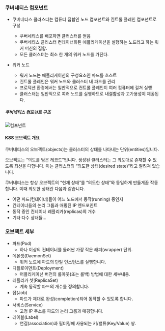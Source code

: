 ### 쿠버네티스 컴포넌트
- 쿠버네티스 클러스터는 컴퓨터 집합인 노드 컴포넌트와 컨트롤 플레인 컴포넌트로 구성
    - 쿠버네티스를 배포하면 클러스터를 얻음
    - 쿠버네티스 클러스터 컨테이너화된 애플리케이션을 실행하는 노드라고 하는 워커 머신의 집합. 
    - 모든 클러스터는 최소 한 개의 워커 노드를 가진다.

- 워커 노드  
    - 워커 노드는 애플리케이션의 구성요소인 파드를 호스트
    - 컨트롤 플레인은 워커 노드와 클러스터 내 파드를 관리
    - 프로덕션 환경에서는 일반적으로 컨트롤 플레인이 여러 컴퓨터에 걸쳐 실행
    - 클러스터는 일반적으로 여러 노드를 실행하므로 내결함성과 고가용성이 제공된다.
    
##### 쿠버네티스 컴포넌트  구조  
![컴포넌트](https://d33wubrfki0l68.cloudfront.net/7016517375d10c702489167e704dcb99e570df85/7bb53/images/docs/components-of-kubernetes.png)
  

#### K8S 오브젝트 개요  

쿠버네티스의 오브젝트(objects)는 클러스터의 상태를 나타내는 단위(entities)입니다.

오브젝트는 “의도를 담은 레코드”입니다. 생성된 클러스터는 그 의도대로 존재할 수 있도록 최선을 다합니다. 이는 클러스터의 “의도한 상태(desired state)“라고 알려져 있습니다.

쿠버네티스는 항상 오브젝트의 “현재 상태”를 “의도한 상태”와 동일하게 만들게끔 작동합니다. 이때 의도한 상태란 다음과 같습니다.

- 어떤 파드(컨테이너)들이 어느 노드에서 동작(running) 중인지
- 컨테이너들의 논리 그룹과 매핑된 IP 엔드포인트
- 동작 중인 컨테이너 레플리카(replicas)의 개수
- 기타 다수 상태들…


### 오브젝트 세부  
- 파드(Pod)
	- 하나 이상의 컨테이너를 둘러싼 가장 작은 래퍼(wrapper) 단위.
- 데몬셋(DaemonSet)
	- 워커 노드에 파드의 단일 인스턴스를 실행합니다.
- 디플로이먼트(Deployment)
	- 어플리케이션 버전의 롤아웃(또는 롤백) 방법에 대한 세부내용.
- 레플리카 셋(ReplicaSet)
	- 계속 동작할 파드의 개수를 정의합니다.
- 잡(Job)
	- 파드가 제대로 완성(completion)되어 동작할 수 있도록 합니다.
- 서비스(Service)
	- 고정 IP 주소를 파드의 논리 그룹과 매핑합니다.
- 레이블(Label)
	- 연결(association)과 필터링에 사용되는 키/밸류(Key/Value) 쌍.
